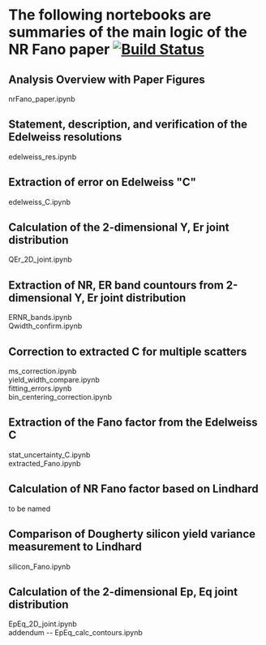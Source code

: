 # The following nortebooks are summaries of the main logic of the NR Fano paper [![Build Status](https://travis-ci.com/villaa/nrFano_Constraint.svg?token=dDJNAzywngCDqUAtL9D9&branch=master)](https://travis-ci.com/villaa/nrFano_Constraint)

## Analysis Overview with Paper Figures
nrFano_paper.ipynb

## Statement, description, and verification of the Edelweiss resolutions <br/>
edelweiss_res.ipynb

## Extraction of error on Edelweiss "C" <br/>
edelweiss_C.ipynb

## Calculation of the 2-dimensional Y, Er joint distribution <br/>
QEr_2D_joint.ipynb <br/>
<!---addendum -- check normalization against Arvind's function <br/>
addendum -- do the Er integral analytically <br/> --->

## Extraction of NR, ER band countours from 2-dimensional Y, Er joint distribution <br/>
ERNR_bands.ipynb <br/>
Qwidth_confirm.ipynb <br/>

## Correction to extracted C for multiple scatters <br/>
ms_correction.ipynb <br/>
yield_width_compare.ipynb <br/> 
fitting_errors.ipynb <br/>
bin_centering_correction.ipynb <br/>

## Extraction of the Fano factor from the Edelweiss C <br/>
stat_uncertainty_C.ipynb <br/>
extracted_Fano.ipynb <br/>

## Calculation of NR Fano factor based on Lindhard <br/>
to be named

## Comparison of Dougherty silicon yield variance measurement to Lindhard <br/>
silicon_Fano.ipynb

## Calculation of the 2-dimensional Ep, Eq joint distribution <br/>
EpEq_2D_joint.ipynb<br/>
addendum -- EpEq_calc_contours.ipynb<br/>

<!--- [comment]: # the following moved to a subsequent publication --->
<!--- [comment]: # ## Dark Matter limit comparison given different Fano estimates <br/> --->
<!--- [comment]: # to be named --->
